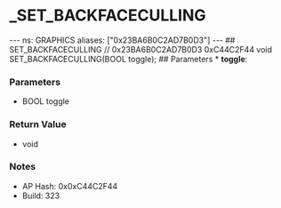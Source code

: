 # _SET_BACKFACECULLING

--- ns: GRAPHICS aliases: ["0x23BA6B0C2AD7B0D3"] --- ## SET_BACKFACECULLING  // 0x23BA6B0C2AD7B0D3 0xC44C2F44 void SET_BACKFACECULLING(BOOL toggle);  ## Parameters * **toggle**:

### Parameters
* BOOL toggle

### Return Value
* void

### Notes
* AP Hash: 0x0xC44C2F44
* Build: 323

